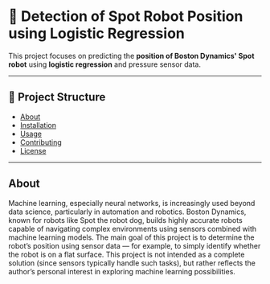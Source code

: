 # 🤖 Detection of Spot Robot Position using Logistic Regression

This project focuses on predicting the **position of Boston Dynamics' Spot robot** using **logistic regression** and pressure sensor data.

---
## 📂 Project Structure
- [About](#About)
- [Installation](#installation)
- [Usage](#usage)
- [Contributing](#contributing)
- [License](#license)

---
## About
Machine learning, especially neural networks, is increasingly used beyond data science, particularly in automation and robotics. Boston Dynamics, known for robots like Spot the robot dog, builds highly accurate robots capable of navigating complex environments using sensors combined with machine learning models. The main goal of this project is to determine the robot’s position using sensor data — for example, to simply identify whether the robot is on a flat surface. This project is not intended as a complete solution (since sensors typically handle such tasks), but rather reflects the author’s personal interest in exploring machine learning possibilities.
